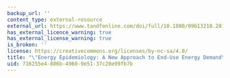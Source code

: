 ```yaml
---
backup_url: ''
content_type: external-resource
external_url: https://www.tandfonline.com/doi/full/10.1080/09613218.2013.798142
has_external_licence_warning: true
has_external_license_warning: true
is_broken: ''
license: https://creativecommons.org/licenses/by-nc-sa/4.0/
title: "\"Energy Epidemiology: A New Approach to End-Use Energy Demand\_Research.\""
uid: 716255e4-886b-4960-9e51-37c28e99fb7b
---
```

